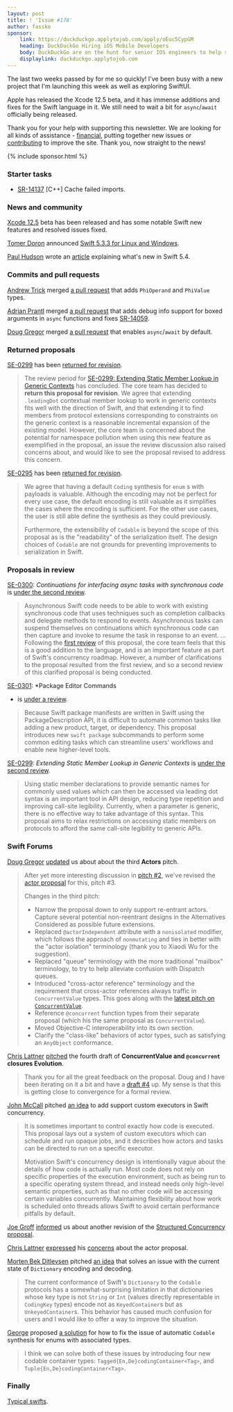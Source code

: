 ```yaml
---
layout: post
title: ! 'Issue #178'
author: fassko
sponsor:
    link: https://duckduckgo.applytojob.com/apply/oEuc5CypGM
    heading: DuckDuckGo Hiring iOS Mobile Developers
    body: DuckDuckGo are on the hunt for senior IOS engineers to help shape the technology that powers the DuckDuckGo search experience. If you’re an engineer that enjoys the autonomy of leading projects and questioning the status quo this could be the perfect role for you. We’re a globally distributed team so regardless of where you’re based we’d love to hear from you.
    displaylink: duckduckgo.applytojob.com
---
```


The last two weeks passed by for me so quickly! I've been busy with a new project that I'm launching this week as well as exploring SwiftUI.

Apple has released the Xcode 12.5 beta, and it has immense additions and fixes for the Swift language in it. We still need to wait a bit for `async`/`await` officially being released.

Thank you for your help with supporting this newsletter. We are looking for all kinds of assistance - [financial](/sponsorship/), putting together new issues or [contributing](https://github.com/SwiftWeekly/.github/blob/master/CONTRIBUTING.md) to improve the site. Thank you, now straight to the news!

<!--excerpt-->

{% include sponsor.html %}

### Starter tasks

- [SR-14137](https://bugs.swift.org/browse/SR-14137) [C++] Cache failed imports.

### News and community

[Xcode 12.5](https://developer.apple.com/documentation/xcode-release-notes/xcode-12_5-beta-release-notes#Swift) beta has been released and has some notable Swift new features and resolved issues fixed.

[Tomer Doron](https://github.com/tomerd) announced [Swift 5.3.3 for Linux and Windows](https://forums.swift.org/t/announcing-swift-5-3-3-for-linux-and-windows/44258).

[Paul Hudson](https://twitter.com/twostraws) wrote an [article](https://www.hackingwithswift.com/articles/228/whats-new-in-swift-5-4) explaining what's new in Swift 5.4.

### Commits and pull requests

[Andrew Trick](https://github.com/atrick) merged [a pull request](https://github.com/atrick) that adds `PhiOperand` and `PhiValue` types.

[Adrian Prantl](https://github.com/adrian-prantl)  merged [a pull request](https://github.com/apple/swift/pull/35444) that adds debug info support for boxed arguments in `async` functions and fixes [SR-14059](https://bugs.swift.org/browse/SR-14059).

[Doug Gregor](https://twitter.com/dgregor79) merged [a pull request](https://github.com/apple/swift/pull/35784) that enables `async`/`await` by default.

### Returned proposals

[SE-0299](https://github.com/apple/swift-evolution/blob/main/proposals/0293-extend-property-wrappers-to-function-and-closure-parameters.md) has been [returned for revision](https://forums.swift.org/t/returned-for-revision-se-0299-extending-static-member-lookup-in-generic-contexts/44466).

> The review period for [SE-0299: Extending Static Member Lookup in Generic Contexts](https://forums.swift.org/t/se-0299-extending-static-member-lookup-in-generic-contexts/43958) has concluded. The core team has decided to **return this proposal for revision**. We agree that extending `.leadingDot` contextual member lookup to work in generic contexts fits well with the direction of Swift, and that extending it to find members from protocol extensions corresponding to constraints on the generic context is a reasonable incremental expansion of the existing model. However, the core team is concerned about the potential for namespace pollution when using this new feature as exemplified in the proposal, an issue the review discussion also raised concerns about, and would like to see the proposal revised to address this concern.

[SE-0295](https://github.com/apple/swift-evolution/blob/main/proposals/0295-codable-synthesis-for-enums-with-associated-values.md) has been [returned for revision](https://forums.swift.org/t/returned-for-revision-se-0295-codable-synthesis-for-enums-with-associated-values/44653).

> We agree that having a default `Coding` synthesis for `enum` s with payloads is valuable. Although the encoding may not be perfect for every use case, the default encoding is still valuable as it simplifies the cases where the encoding is sufficient. For the other use cases, the user is still able define the synthesis as they could previously.
>
> Furthermore, the extensibility of `Codable` is beyond the scope of this proposal as is the "readability" of the serialization itself. The design choices of `Codable` are not grounds for preventing improvements to serialization in Swift.

### Proposals in review

[SE-0300](https://github.com/apple/swift-evolution/blob/main/proposals/0300-continuation.md): *Continuations for interfacing async tasks with synchronous code* is [under the second review](https://forums.swift.org/t/se-0300-second-review-continuations-for-interfacing-async-tasks-with-synchronous-code/44366).

> Asynchronous Swift code needs to be able to work with existing synchronous code that uses techniques such as completion callbacks and delegate methods to respond to events. Asynchronous tasks can suspend themselves on continuations which synchronous code can then capture and invoke to resume the task in response to an event.
> ...
> Following the [first review](https://forums.swift.org/t/se-0300-continuations-for-interfacing-async-tasks-with-synchronous-code/) of this proposal, the core team feels that this is a good addition to the language, and is an important feature as part of Swift's concurrency roadmap. However, a number of clarifications to the proposal resulted from the first review, and so a second review of this clarified proposal is being conducted.

[SE-0301](https://github.com/apple/swift-evolution/blob/main/proposals/0301-package-editing-commands.md): *Package Editor Commands
* is [under a review](https://forums.swift.org/t/se-0301-package-editor-commands/44447).

> Because Swift package manifests are written in Swift using the PackageDescription API, it is difficult to automate common tasks like adding a new product, target, or dependency. This proposal introduces new `swift package` subcommands to perform some common editing tasks which can streamline users' workflows and enable new higher-level tools.

[SE-0299](https://github.com/apple/swift-evolution/blob/main/proposals/0299-extend-generic-static-member-lookup.md): *Extending Static Member Lookup in Generic Contexts* is [under the second review](https://forums.swift.org/t/se-0299-second-review-extending-static-member-lookup-in-generic-contexts/44565).

> Using static member declarations to provide semantic names for commonly used values which can then be accessed via leading dot syntax is an important tool in API design, reducing type repetition and improving call-site legibility. Currently, when a parameter is generic, there is no effective way to take advantage of this syntax. This proposal aims to relax restrictions on accessing static members on protocols to afford the same call-site legibility to generic APIs.

### Swift Forums

[Doug Gregor](https://twitter.com/dgregor79) [updated](https://forums.swift.org/t/pitch-3-actors/44470) us about about the third **Actors** pitch.

> After yet more interesting discussion in [pitch #2](https://forums.swift.org/t/pitch-2-actors/44094), we've revised the [actor proposal](https://github.com/DougGregor/swift-evolution/blob/actors/proposals/nnnn-actors.md) for this, pitch #3.
>
> Changes in the third pitch:
> 
> * Narrow the proposal down to only support re-entrant actors. Capture several potential non-reentrant designs in the Alternatives Considered as possible future extensions.
> * Replaced `@actorIndependent` attribute with a `nonisolated` modifier, which follows the approach of `nonmutating` and ties in better with the "actor isolation" terminology (thank you to Xiaodi Wu for the suggestion).
> * Replaced "queue" terminology with the more traditional "mailbox" terminology, to try to help alleviate confusion with Dispatch queues.
> * Introduced "cross-actor reference" terminology and the requirement that cross-actor references always traffic in `ConcurrentValue` types. This goes along with the [latest pitch on `ConcurrentValue`](https://forums.swift.org/t/pitch-4-concurrentvalue-and-concurrent-closures-evolution-pitches/44446).
> * Reference `@concurrent` function types from their separate proposal (which his the same proposal as `ConcurrentValue`).
> * Moved Objective-C interoperability into its own section.
> * Clarify the "class-like" behaviors of actor types, such as satisfying an `AnyObject` conformance.

[Chris Lattner](https://twitter.com/clattner_llvm) [pitched](https://forums.swift.org/t/pitch-4-concurrentvalue-and-concurrent-closures-evolution-pitches/44446) the fourth draft of **ConcurrentValue and `@concurrent` closures Evolution**.

> Thank you for all the great feedback on the proposal.  Doug and I have been iterating on it a bit and have a [draft #4](https://docs.google.com/document/d/1m2fLLq9_ArY1ySt108soxOZNX7XT0ixMlNLFK08789M/edit#) up.  My sense is that this is getting close to convergence for a formal review.

[John McCall](https://twitter.com/pathofshrines) pitched [an idea](https://forums.swift.org/t/support-custom-executors-in-swift-concurrency/44425) to add support custom executors in Swift concurrency.

> It is sometimes important to control exactly how code is executed. This proposal lays out a system of custom executors which can schedule and run opaque jobs, and it describes how actors and tasks can be directed to run on a specific executor.
> 
> Motivation
> Swift's concurrency design is intentionally vague about the details of how code is actually run. Most code does not rely on specific properties of the execution environment, such as being run to a specific operating system thread, and instead needs only high-level semantic properties, such as that no other code will be accessing certain variables concurrently. Maintaining flexibility about how work is scheduled onto threads allows Swift to avoid certain performance pitfalls by default.

[Joe Groff](https://twitter.com/jckarter) [informed](https://forums.swift.org/t/pitch-3-structured-concurrency/44496) us about another revision of the [Structured Concurrency proposal](https://github.com/DougGregor/swift-evolution/blob/eb149799aac93b3fb84a97adb2bb3db47179a21b/proposals/nnnn-structured-concurrency.md).

[Chris Lattner](https://twitter.com/clattner_llvm) [expressed](https://forums.swift.org/t/exploration-type-system-considerations-for-actor-proposal/44540) his [concerns](https://docs.google.com/document/d/1rka0MkYMQ31EhtmCO-ZEHw1zar5M3ZzA6oBitcf-cYg/edit#) about the actor proposal.

[Morten Bek Ditlevsen](https://forums.swift.org/u/morten_bek_ditlevsen) pitched [an idea](https://forums.swift.org/t/pitch-allow-coding-of-non-string-int-keyed-dictionary-into-a-keyedcontainer/44593) that solves an issue with the current state of `Dictionary` encoding and decoding.

> The current conformance of Swift's `Dictionary` to the `Codable` protocols has a somewhat-surprising limitation in that dictionaries whose key type is not `String` or `Int` (values directly representable in `CodingKey` types) encode not as `KeyedContainer`s but as `UnkeyedContainer`s. This behavior has caused much confusion for users and I would like to offer a way to improve the situation.

[George](https://forums.swift.org/u/george) proposed [a solution](https://forums.swift.org/t/new-de-en-codingcontainer-types-to-support-enums-with-associated-types-and-tuples/44647) for how to fix the issue of automatic `Codable` synthesis for enums with associated types.

> I think we can solve both of these issues by introducing four new codable container types: `Tagged{En,De}codingContainer<Tag>`, and `Tuple{En,De}codingContainer<Tag>`.

### Finally

[Typical swifts](https://twitter.com/stu_bot3000/status/1356921895883571200).

